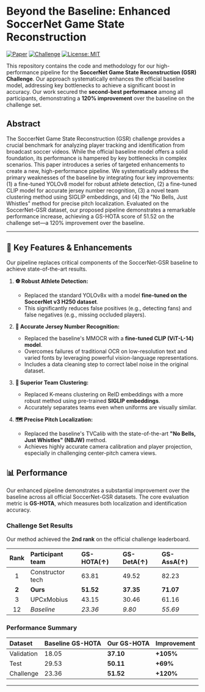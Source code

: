 # Beyond the Baseline: Enhanced SoccerNet Game State Reconstruction

[![Paper](https://img.shields.io/badge/paper-PDF-red)](./BTB.pdf)
[![Challenge](https://img.shields.io/badge/SoccerNet-GSR%20Challenge-blue)](https://github.com/SoccerNet/sn-gamestate/tree/main)
[![License: MIT](https://img.shields.io/badge/License-MIT-yellow.svg)](https://opensource.org/licenses/MIT)

This repository contains the code and methodology for our high-performance pipeline for the **SoccerNet Game State Reconstruction (GSR) Challenge**. Our approach systematically enhances the official baseline model, addressing key bottlenecks to achieve a significant boost in accuracy. Our work secured the **second-best performance** among all participants, demonstrating a **120% improvement** over the baseline on the challenge set.

## Abstract

The SoccerNet Game State Reconstruction (GSR) challenge provides a crucial benchmark for analyzing player tracking and identification from broadcast soccer videos. While the official baseline model offers a solid foundation, its performance is hampered by key bottlenecks in complex scenarios. This paper introduces a series of targeted enhancements to create a new, high-performance pipeline. We systematically address the primary weaknesses of the baseline by integrating four key improvements: (1) a fine-tuned YOLOv8 model for robust athlete detection, (2) a fine-tuned CLIP model for accurate jersey number recognition, (3) a novel team clustering method using SIGLIP embeddings, and (4) the "No Bells, Just Whistles" method for precise pitch localization. Evaluated on the SoccerNet-GSR dataset, our proposed pipeline demonstrates a remarkable performance increase, achieving a GS-HOTA score of 51.52 on the challenge set—a 120% improvement over the baseline.

---

## 🚀 Key Features & Enhancements

Our pipeline replaces critical components of the SoccerNet-GSR baseline to achieve state-of-the-art results.

1.  **⚽ Robust Athlete Detection:**
    * Replaced the standard YOLOv8x with a model **fine-tuned on the SoccerNet v3 H250 dataset**.
    * This significantly reduces false positives (e.g., detecting fans) and false negatives (e.g., missing occluded players).

2.  **🔢 Accurate Jersey Number Recognition:**
    * Replaced the baseline's MMOCR with a **fine-tuned CLIP (ViT-L-14) model**.
    * Overcomes failures of traditional OCR on low-resolution text and varied fonts by leveraging powerful vision-language representations.
    * Includes a data cleaning step to correct label noise in the original dataset.

3.  **👕 Superior Team Clustering:**
    * Replaced K-means clustering on ReID embeddings with a more robust method using pre-trained **SIGLIP embeddings**.
    * Accurately separates teams even when uniforms are visually similar.

4.  **🗺️ Precise Pitch Localization:**
    * Replaced the baseline's TVCalib with the state-of-the-art **"No Bells, Just Whistles" (NBJW)** method.
    * Achieves highly accurate camera calibration and player projection, especially in challenging center-pitch camera views.

## 📊 Performance

Our enhanced pipeline demonstrates a substantial improvement over the baseline across all official SoccerNet-GSR datasets. The core evaluation metric is **GS-HOTA**, which measures both localization and identification accuracy.

### Challenge Set Results

Our method achieved the **2nd rank** on the official challenge leaderboard.

| Rank | Participant team   | GS-HOTA(↑) | GS-DetA(↑) | GS-AssA(↑) |
|:----:|:-------------------|:-----------|:-----------|:-----------|
| 1    | Constructor tech   | 63.81      | 49.52      | 82.23      |
| **2**| **Ours** | **51.52** | **37.35** | **71.07** |
| 3    | UPCxMobius         | 43.15      | 30.46      | 61.16      |
| 12   | *Baseline* | *23.36* | *9.80* | *55.69* |

### Performance Summary

| Dataset   | Baseline GS-HOTA | Our GS-HOTA | Improvement |
|:----------|:-----------------|:------------|:------------|
| Validation| 18.05            | **37.10** | **+105%** |
| Test      | 29.53            | **50.11** | **+69%** |
| Challenge | 23.36            | **51.52** | **+120%** |

---
